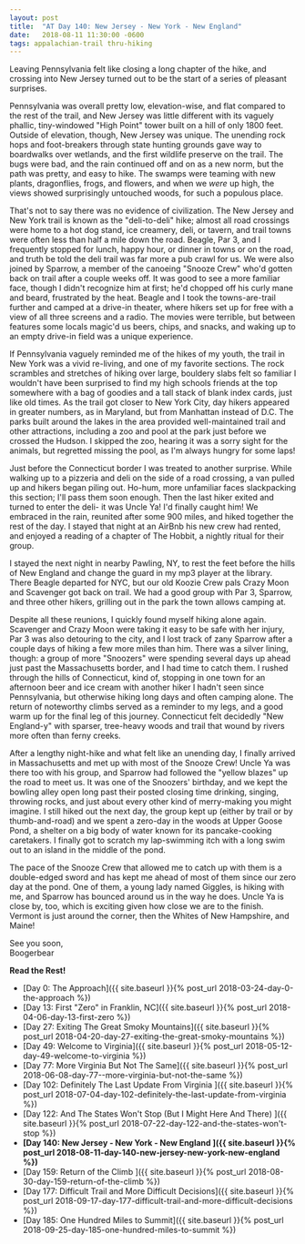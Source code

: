 ```yaml
---
layout: post
title:  "AT Day 140: New Jersey - New York - New England"
date:   2018-08-11 11:30:00 -0600
tags: appalachian-trail thru-hiking
---
```


Leaving Pennsylvania felt like closing a long chapter of the hike, and crossing into New Jersey turned out to be the start of a series of pleasant surprises.

Pennsylvania was overall pretty low, elevation-wise, and flat compared to the rest of the trail, and New Jersey was little different with its vaguely phallic, tiny-windowed "High Point" tower built on a hill of only 1800 feet. Outside of elevation, though, New Jersey was unique. The unending rock hops and foot-breakers through state hunting grounds gave way to boardwalks over wetlands, and the first wildlife preserve on the trail. The bugs were bad, and the rain continued off and on as a new norm, but the path was pretty, and easy to hike. The swamps were teaming with new plants, dragonflies, frogs, and flowers, and when we _were_ up high, the views showed surprisingly untouched woods, for such a populous place.

That's not to say there was no evidence of civilization. The New Jersey and New York trail is known as the "deli-to-deli" hike; almost all road crossings were home to a hot dog stand, ice creamery, deli, or tavern, and trail towns were often less than half a mile down the road. Beagle, Par 3, and I frequently stopped for lunch, happy hour, or dinner in towns or on the road, and truth be told the deli trail was far more a pub crawl for us. We were also joined by Sparrow, a member of the canoeing "Snooze Crew" who'd gotten back on trail after a couple weeks off. It was good to see a more familiar face, though I didn't recognize him at first; he'd chopped off his curly mane and beard, frustrated by the heat. Beagle and I took the towns-are-trail further and camped at a drive-in theater, where hikers set up for free with a view of all three screens and a radio. The movies were terrible, but between features some locals magic'd us beers, chips, and snacks, and waking up to an empty drive-in field was a unique experience.

If Pennsylvania vaguely reminded me of the hikes of my youth, the trail in New York was a vivid re-living, and one of my favorite sections. The rock scrambles and stretches of hiking over large, bouldery slabs felt so familiar I wouldn't have been surprised to find my high schools friends at the top somewhere with a bag of goodies and a tall stack of blank index cards, just like old times. As the trail got closer to New York City, day hikers appeared in greater numbers, as in Maryland, but from Manhattan instead of D.C. The parks built around the lakes in the area provided well-maintained trail and other attractions, including a zoo and pool at the park just before we crossed the Hudson. I skipped the zoo, hearing it was a sorry sight for the animals, but regretted missing the pool, as I'm always hungry for some laps!

Just before the Connecticut border I was treated to another surprise. While walking up to a pizzeria and deli on the side of a road crossing, a van pulled up and hikers began piling out. Ho-hum, more unfamiliar faces slackpacking this section; I'll pass them soon enough. Then the last hiker exited and turned to enter the deli- it was Uncle Ya! I'd finally caught him! We embraced in the rain, reunited after some 900 miles, and hiked together the rest of the day. I stayed that night at an AirBnb his new crew had rented, and enjoyed a reading of a chapter of The Hobbit, a nightly ritual for their group.

I stayed the next night in nearby Pawling, NY, to rest the feet before the hills of New England and change the guard in my mp3 player at the library. There Beagle departed for NYC, but our old Koozie Crew pals Crazy Moon and Scavenger got back on trail. We had a good group with Par 3, Sparrow, and three other hikers, grilling out in the park the town allows camping at.

Despite all these reunions, I quickly found myself hiking alone again. Scavenger and Crazy Moon were taking it easy to be safe with her injury, Par 3 was also detouring to the city, and I lost track of zany Sparrow after a couple days of hiking a few more miles than him. There was a silver lining, though: a group of more "Snoozers" were spending several days up ahead just past the Massachusetts border, and I had time to catch them. I rushed through the hills of Connecticut, kind of, stopping in one town for an afternoon beer and ice cream with another hiker I hadn't seen since Pennsylvania, but otherwise hiking long days and often camping alone. The return of noteworthy climbs served as a reminder to my legs, and a good warm up for the final leg of this journey. Connecticut felt decidedly "New England-y" with sparser, tree-heavy woods and trail that wound by rivers more often than ferny creeks.

After a lengthy night-hike and what felt like an unending day, I finally arrived in Massachusetts and met up with most of the Snooze Crew! Uncle Ya was there too with his group, and Sparrow had followed the "yellow blazes" up the road to meet us. It was one of the Snoozers' birthday, and we kept the bowling alley open long past their posted closing time drinking, singing, throwing rocks, and just about every other kind of merry-making you might imagine. I still hiked out the next day, the group kept up (either by trail or by thumb-and-road) and we spent a zero-day in the woods at Upper Goose Pond, a shelter on a big body of water known for its pancake-cooking caretakers. I finally got to scratch my lap-swimming itch with a long swim out to an island in the middle of the pond.

The pace of the Snooze Crew that allowed me to catch up with them is a double-edged sword and has kept me ahead of most of them since our zero day at the pond. One of them, a young lady named Giggles, is hiking with me, and Sparrow has bounced around us in the way he does. Uncle Ya is close by, too, which is exciting given how close we are to the finish. Vermont is just around the corner, then the Whites of New Hampshire, and Maine!

See you soon,  
Boogerbear

**Read the Rest!**

- [Day 0: The Approach]({{ site.baseurl }}{% post_url 2018-03-24-day-0-the-approach %})
- [Day 13: First "Zero" in Franklin, NC]({{ site.baseurl }}{% post_url 2018-04-06-day-13-first-zero %})
- [Day 27: Exiting The Great Smoky Mountains]({{ site.baseurl }}{% post_url 2018-04-20-day-27-exiting-the-great-smoky-mountains %})
- [Day 49: Welcome to Virginia]({{ site.baseurl }}{% post_url 2018-05-12-day-49-welcome-to-virginia %})
- [Day 77: More Virginia But Not The Same]({{ site.baseurl }}{% post_url 2018-06-08-day-77--more-virginia-but-not-the-same %})
- [Day 102: Definitely The Last Update From Virginia ]({{ site.baseurl }}{% post_url 2018-07-04-day-102-definitely-the-last-update-from-virginia %})
- [Day 122: And The States Won't Stop (But I Might Here And There) ]({{ site.baseurl }}{% post_url 2018-07-22-day-122-and-the-states-won't-stop %})
- **[Day 140: New Jersey - New York - New England ]({{ site.baseurl }}{% post_url 2018-08-11-day-140-new-jersey-new-york-new-england %})**
- [Day 159: Return of the Climb ]({{ site.baseurl }}{% post_url 2018-08-30-day-159-return-of-the-climb %})
- [Day 177: Difficult Trail and More Difficult Decisions]({{ site.baseurl }}{% post_url 2018-09-17-day-177-difficult-trail-and-more-difficult-decisions %})
- [Day 185: One Hundred Miles to Summit]({{ site.baseurl }}{% post_url 2018-09-25-day-185-one-hundred-miles-to-summit %})
